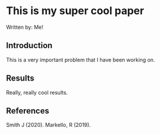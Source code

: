 # This is my super cool paper
Written by: Me!


## Introduction

This is a very important problem that I have been working on. 

## Results

Really, really cool results.

## References

Smith J (2020). 
Markello, R (2019). 
